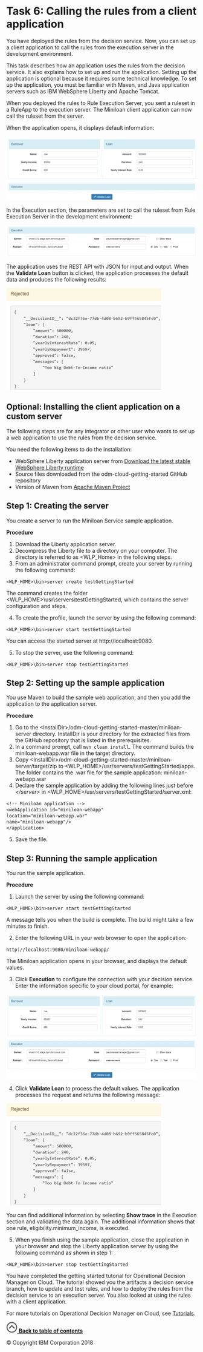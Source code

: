 # Task 6: Calling the rules from a client application

You have deployed the rules from the decision service. Now, you can set up a client application to call the rules from the execution server in the development environment.

This task describes how an application uses the rules from the decision service. It also explains how to set up and run the application. Setting up the application is optional because it requires some technical knowledge. To set up the application, you must be familiar with Maven, and Java application servers such as IBM WebSphere Liberty and Apache Tomcat.

When you deployed the rules to Rule Execution Server, you sent a ruleset in a RuleApp to the execution server. The Miniloan client application can now call the ruleset from the server.

When the application opens, it displays default information:

![Image shows the default values in the Miniloan application.](../tut_cloud_getstart_ghimages/scrn_gs_app_ui2.jpg)

In the Execution section, the parameters are set to call the ruleset from Rule Execution Server in the development environment:

![Image shows the connection parameters.](../tut_cloud_getstart_ghimages/scrn_gs_app_exe.jpg)

The application uses the REST API with JSON for input and output. When the **Validate Loan** button is clicked, the application processes the default data and produces the following results:

![Image shows rejection message.](../tut_cloud_getstart_ghimages/scrn_gs_app_reject.jpg)

## Optional: Installing the client application on a custom server

The following steps are for any integrator or other user who wants to set up a web application to use the rules from the decision service.

You need the following items to do the installation:

-   WebSphere Liberty application server from [Download the latest stable WebSphere Liberty runtime](https://developer.ibm.com/wasdev/downloads/download-latest-stable-websphere-liberty-runtime/)
-   Source files downloaded from the odm-cloud-getting-started GitHub repository
-   Version of Maven from [Apache Maven Project](https://maven.apache.org/)

## Step 1: Creating the server

You create a server to run the Miniloan Service sample application.

**Procedure**
1.   Download the Liberty application server. 
2.   Decompress the Liberty file to a directory on your computer. The directory is referred to as <WLP_Home> in the following steps. 
3.   From an administrator command prompt, create your server by running the following command: 

    
    <WLP_HOME>\bin>server create testGettingStarted
    

The command creates the folder <WLP_HOME>\\usr\\servers\\testGettingStarted, which contains the server configuration and steps.

4.   To create the profile, launch the server by using the following command: 

    
    <WLP_HOME>\bin>server start testGettingStarted

You can access the started server at http://localhost:9080.

5.   To stop the server, use the following command: 

    
    <WLP_HOME>\bin>server stop testGettingStarted
    


## Step 2: Setting up the sample application

You use Maven to build the sample web application, and then you add the application to the application server.

**Procedure**
1.   Go to the <InstallDir\>/odm-cloud-getting-started-master/miniloan-server directory. InstallDir is your directory for the extracted files from the GitHub repository that is listed in the prerequisites.
2.   In a command prompt, call `mvn clean install`. The command builds the miniloan-webapp.war file in the target directory.
3.   Copy <InstallDir\>/odm-cloud-getting-started-master/miniloan-server/target/zip to <WLP\_HOME\>/usr/servers/testGettingStarted/apps. The folder contains the .war file for the sample application: miniloan-webapp.war 
4.   Declare the sample application by adding the following lines just before *<\/server\>* in <WLP\_HOME\>/usr/servers/testGettingStarted/server.xml: 

      
    <!-- Miniloan application -->
    <webApplication id="miniloan-webapp"
    location="miniloan-webapp.war"
    name="miniloan-webapp"/>
    </application>
    
    

5.   Save the file. 

## Step 3: Running the sample application

You run the sample application.

**Procedure**
1.   Launch the server by using the following command: 

    
    <WLP_HOME>\bin>server start testGettingStarted
    

A message tells you when the build is complete. The build might take a few minutes to finish.

2.   Enter the following URL in your web browser to open the application: 

    
    http://localhost:9080/miniloan-webapp/
    

The Miniloan application opens in your browser, and displays the default values.

3.   Click **Execution** to configure the connection with your decision service. Enter the information specific to your cloud portal, for example:

![Image shows the user interface of the Miniloan application.](../tut_cloud_getstart_ghimages/scrn_gs_app_ui.jpg)

4.   Click **Validate Loan** to process the default values. The application processes the request and returns the following message: 

![Image shows rejection message.](../tut_cloud_getstart_ghimages/scrn_gs_app_reject.jpg)

You can find additional information by selecting **Show trace** in the Execution section and validating the data again. The additional information shows that one rule, eligibility.minimum\_income, is executed.

5.   When you finish using the sample application, close the application in your browser and stop the Liberty application server by using the following command as shown in step 1: 

    
    <WLP_HOME>\bin>server stop testGettingStarted
    


You have completed the getting started tutorial for Operational Decision Manager on Cloud. The tutorial showed you the artifacts a decision service branch, how to update and test rules, and how to deploy the rules from the decision service to an execution server. You also looked at using the rules with a client application.

For more tutorials on Operational Decision Manager on Cloud, see [Tutorials](https://www.ibm.com/support/knowledgecenter/SS7J8H/com.ibm.odm.cloud.tutorial/topics/con_tutorials_intro.html).

[![""](../tut_cloud_getstart_ghimages/home.jpg) **Back to table of contents**](../README.md)

© Copyright IBM Corporation 2018

